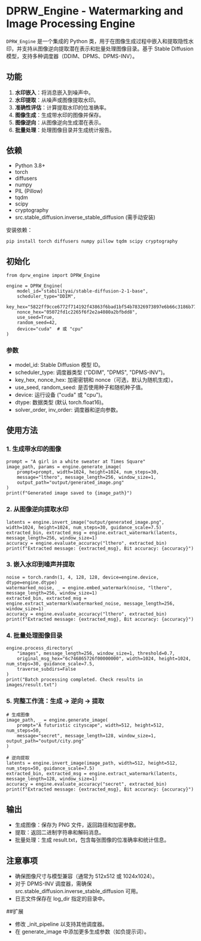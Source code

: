 # DPRW_Engine - Watermarking and Image Processing Engine

`DPRW_Engine` 是一个集成的 Python 类，用于在图像生成过程中嵌入和提取隐性水印，并支持从图像逆向提取潜在表示和批量处理图像目录。基于 Stable Diffusion 模型，支持多种调度器（DDIM、DPMS、DPMS-INV）。

## 功能
1. **水印嵌入**：将消息嵌入到噪声中。
2. **水印提取**：从噪声或图像提取水印。
3. **准确性评估**：计算提取水印的位准确率。
4. **图像生成**：生成带水印的图像并保存。
5. **图像逆向**：从图像逆向生成潜在表示。
6. **批量处理**：处理图像目录并生成统计报告。

## 依赖
- Python 3.8+
- torch
- diffusers
- numpy
- PIL (Pillow)
- tqdm
- scipy
- cryptography
- src.stable_diffusion.inverse_stable_diffusion (需手动安装)

安装依赖：
```bash
pip install torch diffusers numpy pillow tqdm scipy cryptography
```

## 初始化
```
from dprw_engine import DPRW_Engine

engine = DPRW_Engine(
    model_id="stabilityai/stable-diffusion-2-1-base",
    scheduler_type="DDIM",
    key_hex="5822ff9cce6772f714192f43863f6bad1bf54b78326973897e6b66c3186b77a7",
    nonce_hex="05072fd1c2265f6f2e2a4080a2bfbdd8",
    use_seed=True,
    random_seed=42,
    device="cuda"  # 或 "cpu"
)
```
### 参数
* model_id: Stable Diffusion 模型 ID。
* scheduler_type: 调度器类型 ("DDIM", "DPMS", "DPMS-INV")。
* key_hex, nonce_hex: 加密密钥和 nonce（可选，默认为随机生成）。
* use_seed, random_seed: 是否使用种子和随机种子值。
* device: 运行设备 ("cuda" 或 "cpu")。
* dtype: 数据类型 (默认 torch.float16)。
* solver_order, inv_order: 调度器和逆向参数。

## 使用方法
### 1. 生成带水印的图像
```
prompt = "A girl in a white sweater at Times Square"
image_path, params = engine.generate_image(
    prompt=prompt, width=1024, height=1024, num_steps=30,
    message="lthero", message_length=256, window_size=1,
    output_path="output/generated_image.png"
)
print(f"Generated image saved to {image_path}")
```

### 2. 从图像逆向提取水印
```
latents = engine.invert_image("output/generated_image.png", width=1024, height=1024, num_steps=30, guidance_scale=7.5)
extracted_bin, extracted_msg = engine.extract_watermark(latents, message_length=256, window_size=1)
accuracy = engine.evaluate_accuracy("lthero", extracted_bin)
print(f"Extracted message: {extracted_msg}, Bit accuracy: {accuracy}")
```

### 3. 嵌入水印到噪声并提取
``` 
noise = torch.randn(1, 4, 128, 128, device=engine.device, dtype=engine.dtype)
watermarked_noise, _ = engine.embed_watermark(noise, "lthero", message_length=256, window_size=1)
extracted_bin, extracted_msg = engine.extract_watermark(watermarked_noise, message_length=256, window_size=1)
accuracy = engine.evaluate_accuracy("lthero", extracted_bin)
print(f"Extracted message: {extracted_msg}, Bit accuracy: {accuracy}")
```

### 4. 批量处理图像目录
```
engine.process_directory(
    "images", message_length=256, window_size=1, threshold=0.7,
    original_msg_hex="6c746865726f00000000", width=1024, height=1024, num_steps=30, guidance_scale=7.5,
    traverse_subdirs=False
)
print("Batch processing completed. Check results in images/result.txt")
```

### 5. 完整工作流：生成 -> 逆向 -> 提取
```
# 生成图像
image_path, _ = engine.generate_image(
    prompt="A futuristic cityscape", width=512, height=512, num_steps=50,
    message="secret", message_length=128, window_size=1, output_path="output/city.png"
)

# 逆向提取
latents = engine.invert_image(image_path, width=512, height=512, num_steps=50, guidance_scale=7.5)
extracted_bin, extracted_msg = engine.extract_watermark(latents, message_length=128, window_size=1)
accuracy = engine.evaluate_accuracy("secret", extracted_bin)
print(f"Extracted message: {extracted_msg}, Bit accuracy: {accuracy}")
```

## 输出
* 生成图像：保存为 PNG 文件，返回路径和加密参数。
* 提取：返回二进制字符串和解码消息。
* 批量处理：生成 result.txt，包含每张图像的位准确率和统计信息。

## 注意事项
* 确保图像尺寸与模型兼容（通常为 512x512 或 1024x1024）。
* 对于 DPMS-INV 调度器，需确保 src.stable_diffusion.inverse_stable_diffusion 可用。
* 日志文件保存在 log_dir 指定的目录中。

##扩展
* 修改 _init_pipeline 以支持其他调度器。
* 在 generate_image 中添加更多生成参数（如负提示词）。




